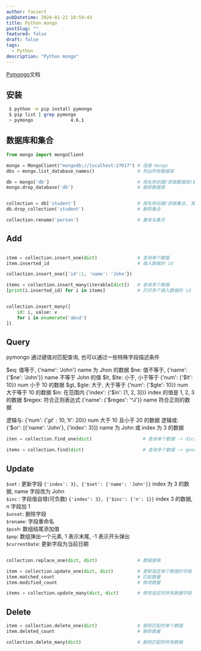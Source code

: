 ```yaml
---
author: facsert
pubDatetime: 2024-01-22 10:59:43
title: Python mongo
postSlug: ""
featured: false
draft: false
tags:
  - Python
description: "Python mongo"
---
```


[Pymongo](https://pymongo.readthedocs.io/en/stable/)文档

## 安装

```bash
 $ python -m pip install pymongo
 $ pip list | grep pymongo
 > pymongo              4.6.1
```

## 数据库和集合

```py
from mongo import mongoClient

mongo = MongoClient("mongodb://localhost:27017") # 连接 mongo
dbs = mongo.list_database_names()                # 列出所有数据库

db = mongo['db']                                 # 按名称创建/获取数据库(数据库集合中创建元素后才实际创建数据库)
mongo.drop_database('db')                        # 删除数据库


collection = db['student']                       # 按名称创建/获取集合, 类似关系数据库中的表
db.drop_collection('student')                    # 删除集合

collection.rename('person')                      # 重命名集合
```

## Add

```py

item = collection.insert_one(dict)               # 查询单个数据
item.inserted_id                                 # 插入数据的 id

collection.insert_one({'id':1, 'name': 'John'})

items = collection.insert_many(iterable[dict])   # 查询多个数据
[print(i.inserted_id) for i in items]            # 打印多个插入数据的 id


collection.insert_many([
    id: i, value: v
    for i in enumerate('abcd')
])
```

## Query

pymongo 通过键值对匹配查询, 也可以通过一些特殊字段描述条件

$eq: 值等于, {'name': 'John'} name 为 Jhon 的数据
$ne: 值不等于, {'name': {'$ne': 'John'}} name 不等于 John 的值
$lt, $lte: 小于, 小于等于 {'num': {'$lt': 10}} num 小于 10 的数据
$gt, $gte: 大于, 大于等于 {'num': {'$gte': 10}}  num 大于等于 10 的数据
$in: 在范围内 {'index': {'$in': [1, 2, 3]}} index 的值是 1, 2, 3 的数据
$regex: 符合正则表达式 {'name': {'$regex': '^J'}} name 符合正则的数据

逻辑与: {'num': {'$gt':10, '$lt': 20}} num 大于 10 且小于 20 的数据
逻辑或: {'$or': [{'name': 'John'}, {'index': 3}]} name 为 John 或 index 为 3 的数据

```py
iten = collection.find_one(dict)                   # 查询单个数据 -> dict

items = collection.find(dict)                      # 查询多个数据 -> generation(仅能遍历一次)
```

## Update

`$set` : 更新字段  `{'index': 3}, {'$set': {'name': 'John'}}` index 为 3 的数据, name 字段改为 John  
`$inc` : 字段值自增(可负数) `{'index': 3}, {'$inc': {'n': 1}}` index 3 的数据, n 字段加 1  
`$unset`: 删除字段  
`$rename`: 字段重命名  
`$push`: 数组结尾添加值  
`$pop`: 数组弹出一个元素, 1 表示末尾, -1 表示开头弹出  
`$currentDate`: 更新字段为当前日期  

```py

collection.replace_one(dict, dict)               # 数据替换

item = collection.update_one(dict, dict)         # 更新指定单个数据的字段
item.matched_count                               # 匹配数量
item.modified_count                              # 修改数量

items = collection.update_many(dict, dict)       # 修改指定的所有数据字段
```

## Delete

```py
item = collection.delete_one(dict)               # 删除匹配的单个数据
item.deleted_count                               # 删除数量

collection.delete_many(dict)                     # 删除匹配的所有数据
```
